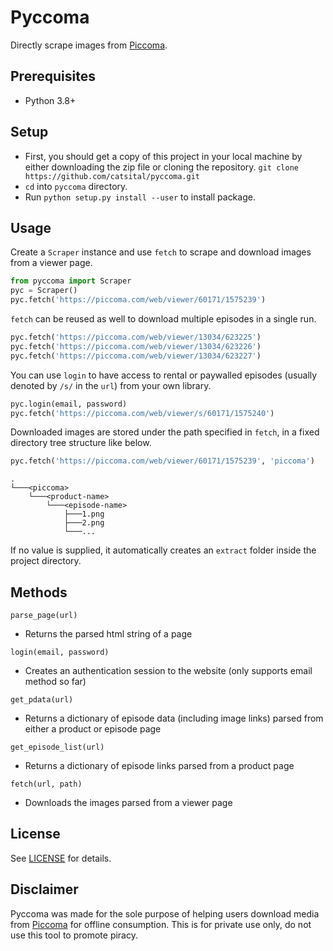 # Pyccoma

Directly scrape images from [Piccoma](https://piccoma.com).

## Prerequisites
* Python 3.8+

## Setup

* First, you should get a copy of this project in your local machine by either downloading the zip file or cloning the repository. `git clone https://github.com/catsital/pyccoma.git`
* `cd` into `pyccoma` directory.
* Run `python setup.py install --user` to install package.

## Usage

Create a `Scraper` instance and use `fetch` to scrape and download images from a viewer page.

```python
from pyccoma import Scraper
pyc = Scraper()
pyc.fetch('https://piccoma.com/web/viewer/60171/1575239')
```

`fetch` can be reused as well to download multiple episodes in a single run.

```python
pyc.fetch('https://piccoma.com/web/viewer/13034/623225')
pyc.fetch('https://piccoma.com/web/viewer/13034/623226')
pyc.fetch('https://piccoma.com/web/viewer/13034/623227')
```

You can use `login` to have access to rental or paywalled episodes (usually denoted by `/s/` in the `url`) from your own library.

```python
pyc.login(email, password)
pyc.fetch('https://piccoma.com/web/viewer/s/60171/1575240')
```

Downloaded images are stored under the path specified in `fetch`, in a fixed directory tree structure like below.

```python
pyc.fetch('https://piccoma.com/web/viewer/60171/1575239', 'piccoma')
```

```
.
└───<piccoma>
    └───<product-name>
        └───<episode-name>
            ├───1.png
            ├───2.png
            └───...
```

If no value is supplied, it automatically creates an `extract` folder inside the project directory.

## Methods

`parse_page(url)`
* Returns the parsed html string of a page

`login(email, password)`
* Creates an authentication session to the website (only supports email method so far)

`get_pdata(url)`
* Returns a dictionary of episode data (including image links) parsed from either a product or episode page

`get_episode_list(url)`
* Returns a dictionary of episode links parsed from a product page

`fetch(url, path)`
* Downloads the images parsed from a viewer page

## License

See [LICENSE](https://github.com/catsital/pyccoma/blob/main/LICENSE) for details.

## Disclaimer

Pyccoma was made for the sole purpose of helping users download media from [Piccoma](https://piccoma.com) for offline consumption. This is for private use only, do not use this tool to promote piracy.
